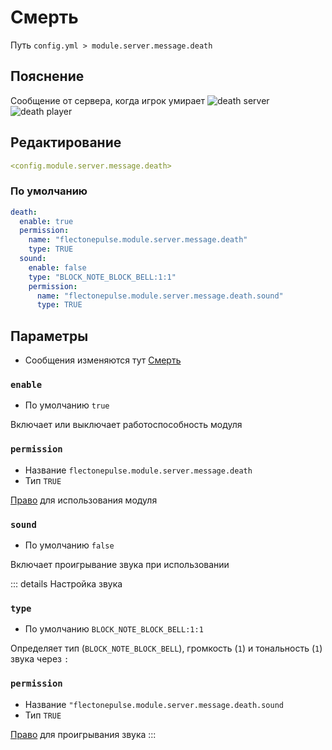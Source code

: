 # Смерть
Путь `config.yml > module.server.message.death`

## Пояснение
Сообщение от сервера, когда игрок умирает
![death server](/deathserver.png)
![death player](/deathplayer.png)

## Редактирование
```yaml
<config.module.server.message.death>
```

### По умолчанию
```yaml
death:
  enable: true
  permission:
    name: "flectonepulse.module.server.message.death"
    type: TRUE
  sound:
    enable: false
    type: "BLOCK_NOTE_BLOCK_BELL:1:1"
    permission:
      name: "flectonepulse.module.server.message.death.sound"
      type: TRUE
```

## Параметры

- Сообщения изменяются тут [Смерть](/ru/messages/ru_ru/module/server/message/death/)

### `enable`
- По умолчанию `true`

Включает или выключает работоспособность модуля

### `permission`
- Название `flectonepulse.module.server.message.death`
- Тип `TRUE`

[Право](/ru/config/module/#пояснение) для использования модуля

### `sound`
- По умолчанию `false`

Включает проигрывание звука при использовании

::: details Настройка звука
### `type`
- По умолчанию `BLOCK_NOTE_BLOCK_BELL:1:1`

Определяет тип (`BLOCK_NOTE_BLOCK_BELL`), громкость (`1`) и тональность (`1`) звука через `:`

### `permission`
- Название `"flectonepulse.module.server.message.death.sound`
- Тип `TRUE`

[Право](/ru/config/module/#пояснение) для проигрывания звука
:::
